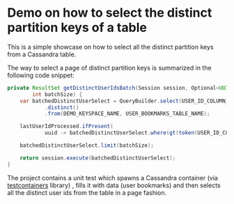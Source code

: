 Demo on how to select the distinct partition keys of a table
============================================================


This is a simple showcase on how to select all the distinct partition keys
from a Cassandra table.


The way to select a page of distinct partition keys is summarized in the following code snippet:

```java
private ResultSet getDistinctUserIdsBatch(Session session, Optional<UUID> lastUserIdProcessed,
        int batchSize) {
    var batchedDistinctUserSelect = QueryBuilder.select(USER_ID_COLUMN_NAME)
            .distinct()
            .from(DEMO_KEYSPACE_NAME, USER_BOOKMARKS_TABLE_NAME);

    lastUserIdProcessed.ifPresent(
            uuid -> batchedDistinctUserSelect.where(gt(token(USER_ID_COLUMN_NAME), token(uuid))));

    batchedDistinctUserSelect.limit(batchSize);

    return session.execute(batchedDistinctUserSelect);
}
``` 


The project contains a unit test which spawns a Cassandra 
container (via [testcontainers](https://www.testcontainers.org/) library)
, fills it with data (user bookmarks) and then selects all the distinct user ids
from the table in a page fashion. 